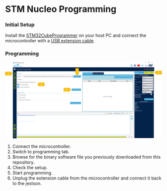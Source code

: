 # STM Nucleo Programming

### **Initial Setup**

Install the [STM32CubeProgrammer](https://www.st.com/en/development-tools/stm32cubeprog.html) on your host PC and connect the microcontroller with a [USB extension cable](http://www.amazon.de/dp/B07WLNG1XJ/).


### **Programming**

<img src="../images/stm_nucleo_programming.jpg" title="MXCarkit" width="1000">

1. Connect the microcontroller.
2. Switch to programming tab.
3. Browse for the binary software file you previously downloaded from this repository.
4. Check the setup.
5. Start programming.
6. Unplug the extension cable from the microcontroller and connect it back to the jestson.




